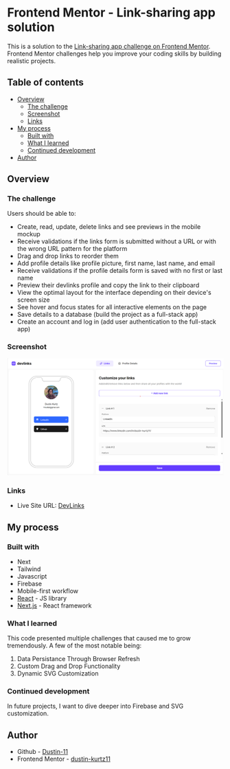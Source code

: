 # Frontend Mentor - Link-sharing app solution

This is a solution to the [Link-sharing app challenge on Frontend Mentor](https://www.frontendmentor.io/challenges/linksharing-app-Fbt7yweGsT). Frontend Mentor challenges help you improve your coding skills by building realistic projects. 

## Table of contents

- [Overview](#overview)
  - [The challenge](#the-challenge)
  - [Screenshot](#screenshot)
  - [Links](#links)
- [My process](#my-process)
  - [Built with](#built-with)
  - [What I learned](#what-i-learned)
  - [Continued development](#continued-development)
- [Author](#author)

## Overview

### The challenge

Users should be able to:

- Create, read, update, delete links and see previews in the mobile mockup
- Receive validations if the links form is submitted without a URL or with the wrong URL pattern for the platform
- Drag and drop links to reorder them
- Add profile details like profile picture, first name, last name, and email
- Receive validations if the profile details form is saved with no first or last name
- Preview their devlinks profile and copy the link to their clipboard
- View the optimal layout for the interface depending on their device's screen size
- See hover and focus states for all interactive elements on the page
- Save details to a database (build the project as a full-stack app)
- Create an account and log in (add user authentication to the full-stack app)

### Screenshot

![](./public/images/Devlinks-Links.png)

### Links

- Live Site URL: [DevLinks](https://devlinks-kur6z8nmb-dustin-kurtzs-projects.vercel.app/)

## My process

### Built with

- Next
- Tailwind
- Javascript
- Firebase
- Mobile-first workflow
- [React](https://reactjs.org/) - JS library
- [Next.js](https://nextjs.org/) - React framework

### What I learned

This code presented multiple challenges that caused me to grow tremendously. A few of the most notable being:
1. Data Persistance Through Browser Refresh
2. Custom Drag and Drop Functionality
3. Dynamic SVG Customization

### Continued development

In future projects, I want to dive deeper into Firebase and SVG customization.

## Author

- Github - [Dustin-11](https://github.com/Dustin-11)
- Frontend Mentor - [dustin-kurtz11](https://www.linkedin.com/in/dustin-kurtz11/)